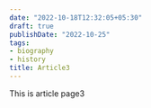 ```yaml
---
date: "2022-10-18T12:32:05+05:30"
draft: true
publishDate: "2022-10-25"
tags:
- biography
- history
title: Article3
---
```



This is article page3